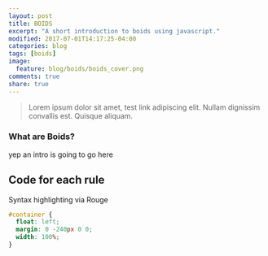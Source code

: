 ```yaml
---
layout: post
title: BOIDS
excerpt: "A short introduction to boids using javascript."
modified: 2017-07-01T14:17:25-04:00
categories: blog
tags: [boids]
image:
  feature: blog/boids/boids_cover.png
comments: true
share: true
---
```


> Lorem ipsum dolor sit amet, test link adipiscing elit. Nullam dignissim convallis est. Quisque aliquam.

### What are Boids?

yep an intro is going to go here


## Code for each rule

Syntax highlighting via Rouge

```css
#container {
  float: left;
  margin: 0 -240px 0 0;
  width: 100%;
}
```

